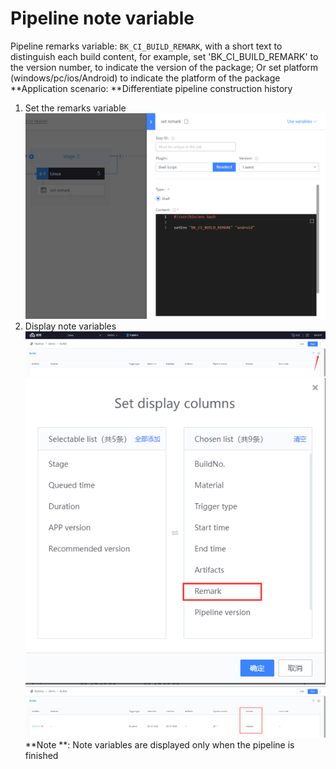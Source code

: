 # Pipeline note variable

Pipeline remarks variable: `BK_CI_BUILD_REMARK`, with a short text to distinguish each build content, for example, set 'BK_CI_BUILD_REMARK' to the version number, to indicate the version of the package; Or set platform (windows/pc/ios/Android) to indicate the platform of the package
**Application scenario: **Differentiate pipeline construction history

1. Set the remarks variable
![Set remarks variable](../../../.gitbook/assets/image-variables-set-remark.png)
2. Display note variables
![Set display column](../../../.gitbook/assets/image-variables-config-column.png)
![Select Remarks](../../../.gitbook/assets/image-variables-select-remark.png)
![Display remarks variable](../../../.gitbook/assets/image-variables-remark-view.png)
**Note **: Note variables are displayed only when the pipeline is finished